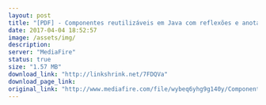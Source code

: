 ```yaml
---
layout: post
title: "[PDF] - Componentes reutilizáveis em Java com reflexões e anotacões"
date: 2017-04-04 18:52:57
image: /assets/img/
description:
server: "MediaFire"
status: true
size: "1.57 MB"
download_link: "http://linkshrink.net/7FDQVa"
download_page_link:
original_link: "http://www.mediafire.com/file/wybeq6yhg9g140y/Componentes_Reutiliz%E2%94%9C%D0%B1veis_em_Java_Com_Reflexoes_e_Anotac%E2%94%9C%E2%95%A1es.pdf"
---
```

